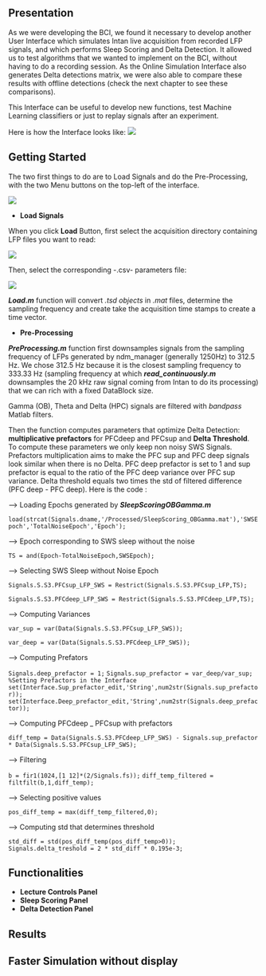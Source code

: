 ## Presentation

As we were developing the BCI, we found it necessary to develop another User Interface which simulates Intan live acquisition from recorded LFP signals, and which performs Sleep Scoring and Delta Detection. It allowed us to test algorithms that we wanted to implement on the BCI, without having to do a recording session. As the Online Simulation Interface also generates Delta detections matrix, we were also able to compare these results with offline detections (check the next chapter to see these comparisons).

This Interface can be useful to develop new functions, test Machine Learning classifiers or just to replay signals after an experiment.

Here is how the Interface looks like:
![](https://user-images.githubusercontent.com/41677251/43520501-5d61e746-9593-11e8-97c0-b8249fc95ddf.png)

## Getting Started 

The two first things to do are to Load Signals and do the Pre-Processing, with the two Menu buttons on the top-left of the interface.

![](https://user-images.githubusercontent.com/41677251/43575823-138d32be-9648-11e8-85d9-c199b531ef01.png)

* **Load Signals**

When you click **Load** Button, first select the acquisition directory containing LFP files you want to read:

![](https://user-images.githubusercontent.com/41677251/43585162-ae632b7e-9664-11e8-8442-23430e984fb2.png)

Then, select the corresponding -.csv- parameters file:

![](https://user-images.githubusercontent.com/41677251/43585227-e5b7fb54-9664-11e8-92e2-3ee5befecd7a.png)

**_Load.m_** function will convert _.tsd objects_ in _.mat_ files, determine the sampling frequency and create take the acquisition time stamps to create a time vector.

* **Pre-Processing**

**_PreProcessing.m_** function first downsamples signals from the sampling frequency of LFPs generated by ndm_manager (generally 1250Hz) to 312.5 Hz. We chose 312.5 Hz because it is the closest sampling frequency to 333.33 Hz (sampling frequency at which **_read_continuously.m_** downsamples the 20 kHz raw signal coming from Intan to do its processing) that we can rich with a fixed DataBlock size.

Gamma (OB), Theta and Delta (HPC) signals are filtered with _bandpass_ Matlab filters. 

Then the function computes parameters that optimize Delta Detection: **multiplicative prefactors** for PFCdeep and PFCsup and **Delta Threshold**. To compute these parameters we only keep non noisy SWS Signals. Prefactors multiplication aims to make the PFC sup and PFC deep signals look similar when there is no Delta. PFC deep prefactor is set to 1 and sup prefactor is equal to the ratio of the PFC deep variance over PFC sup variance. Delta threshold equals two times the std of filtered difference (PFC deep - PFC deep). Here is the code :

--> Loading Epochs generated by **_SleepScoringOBGamma.m_**

`load(strcat(Signals.dname,'/Processed/SleepScoring_OBGamma.mat'),'SWSEpoch','TotalNoiseEpoch','Epoch');`

--> Epoch corresponding to SWS sleep without the noise 

`TS = and(Epoch-TotalNoiseEpoch,SWSEpoch);`

--> Selecting SWS Sleep without Noise Epoch

`Signals.S.S3.PFCsup_LFP_SWS = Restrict(Signals.S.S3.PFCsup_LFP,TS);`

`Signals.S.S3.PFCdeep_LFP_SWS = Restrict(Signals.S.S3.PFCdeep_LFP,TS);`

--> Computing Variances

`var_sup = var(Data(Signals.S.S3.PFCsup_LFP_SWS));`

`var_deep = var(Data(Signals.S.S3.PFCdeep_LFP_SWS));`

--> Computing Prefators

`Signals.deep_prefactor = 1;`
`Signals.sup_prefactor = var_deep/var_sup;`
`%Setting Prefactors in the Interface `
`set(Interface.Sup_prefactor_edit,'String',num2str(Signals.sup_prefactor));`
`set(Interface.Deep_prefactor_edit,'String',num2str(Signals.deep_prefactor));`

--> Computing PFCdeep _ PFCsup with prefactors 

`diff_temp = Data(Signals.S.S3.PFCdeep_LFP_SWS) - Signals.sup_prefactor * Data(Signals.S.S3.PFCsup_LFP_SWS);                                 `

--> Filtering

`b = fir1(1024,[1 12]*(2/Signals.fs));`
`diff_temp_filtered = filtfilt(b,1,diff_temp);`

--> Selecting positive values

`pos_diff_temp = max(diff_temp_filtered,0);`

--> Computing std that determines threshold

`std_diff = std(pos_diff_temp(pos_diff_temp>0));                            `
`Signals.delta_treshold = 2 * std_diff * 0.195e-3;`


## Functionalities

* **Lecture Controls Panel** 
* **Sleep Scoring Panel**
* **Delta Detection Panel**

## Results

## Faster Simulation without display   